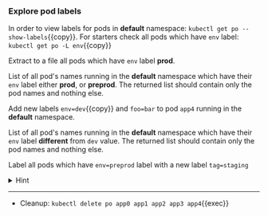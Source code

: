 
### Explore pod labels

In order to view labels for pods in **default** namespace: `kubectl get po --show-labels`{{copy}}. For starters check all pods which have `env` label: `kubectl get po -L env`{{copy}}

Extract to a file all pods which have `env` label **prod**.

List of all pod's names running in the **default** namespace which have their `env` label either **prod**, or **preprod**. The returned list should contain only the pod names and nothing else.

Add new labels `env=dev`{{copy}} and `foo=bar` to pod `app4` running in the **default** namespace. 

List of all pod's names running in the **default** namespace which have their `env` label **different** from `dev` value. The returned list should contain only the pod names and nothing else.

Label all pods which have `env=preprod` label with a new label `tag=staging`

<details>
<summary>Hint</summary>
Select all pods with <code>prod</code> label value: <code>kubectl get pods -l env=prod</code> (equality based)
<br>
Select pods with label values <code>prod,preprod</code>: <code>kubectl get po -l "env in (prod,preprod)" -oname</code> (set based)
<br>
Add new label <code>kubectl label po app4 env=dev</code> and overwrite label <code>kubectl label po app4=foo-bar --overwrite</code> 
<br>
Select pods with label values diffrent from <code>prod,preprod</code>: and fix <code>kubectl get pods -l 'env notin (prod,preprod)'</code>
<br>
Label all pods which have <code>env=preprod</code> with <code>tag=staging</code>: <code>kubectl  label pod --selector env=preprod tag=staging</code>
</details>

<hr>

* Cleanup: `kubectl delete po app0 app1 app2 app3 app4`{{exec}}
